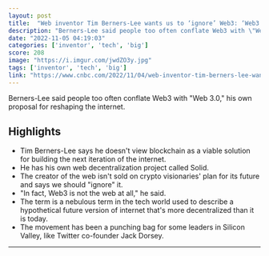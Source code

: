 ```yaml
---
layout: post
title:  "Web inventor Tim Berners-Lee wants us to ‘ignore’ Web3: ‘Web3 is not the web at all’"
description: "Berners-Lee said people too often conflate Web3 with \"Web 3.0,\" his own proposal for reshaping the internet."
date: "2022-11-05 04:19:03"
categories: ['inventor', 'tech', 'big']
score: 208
image: "https://i.imgur.com/jwdZO3y.jpg"
tags: ['inventor', 'tech', 'big']
link: "https://www.cnbc.com/2022/11/04/web-inventor-tim-berners-lee-wants-us-to-ignore-web3.html"
---
```


Berners-Lee said people too often conflate Web3 with \"Web 3.0,\" his own proposal for reshaping the internet.

## Highlights

- Tim Berners-Lee says he doesn't view blockchain as a viable solution for building the next iteration of the internet.
- He has his own web decentralization project called Solid.
- The creator of the web isn't sold on crypto visionaries' plan for its future and says we should "ignore" it.
- "In fact, Web3 is not the web at all," he said.
- The term is a nebulous term in the tech world used to describe a hypothetical future version of internet that's more decentralized than it is today.
- The movement has been a punching bag for some leaders in Silicon Valley, like Twitter co-founder Jack Dorsey.

---

